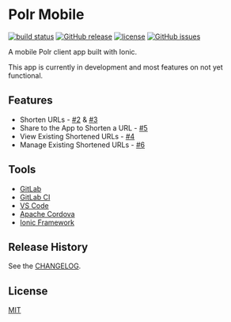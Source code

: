 # Polr Mobile
[![build status](https://gitlab.filiosoft.com/filiosoft-osp/polr-mobile/badges/master/build.svg)](https://gitlab.filiosoft.com/filiosoft-osp/polr-mobile/commits/master)
[![GitHub release](https://img.shields.io/github/release/Filiosoft/polr-mobile.svg?maxAge=2592000)](https://gitlab.filiosoft.com/filiosoft-osp/polr-mobile/tags)
[![license](https://img.shields.io/github/license/Filiosoft/polr-mobile.svg?maxAge=2592000)](https://gitlab.filiosoft.com/filiosoft-osp/polr-mobile/blob/master/LICENSE)
[![GitHub issues](https://img.shields.io/github/issues/Filiosoft/polr-mobile.svg)](https://gitlab.filiosoft.com/filiosoft-osp/polr-mobile/issues)

A mobile Polr client app built with Ionic. 

This app is currently in development and most features on not yet functional. 


## Features
* Shorten URLs - [#2](https://gitlab.filiosoft.com/filiosoft-osp/polr-mobile/issues/2) & [#3](https://gitlab.filiosoft.com/filiosoft-osp/polr-mobile/issues/3)
* Share to the App to Shorten a URL - [#5](https://gitlab.filiosoft.com/filiosoft-osp/polr-mobile/issues/5)
* View Existing Shortened URLs - [#4](https://gitlab.filiosoft.com/filiosoft-osp/polr-mobile/issues/4)
* Manage Existing Shortened URLs - [#6](https://gitlab.filiosoft.com/filiosoft-osp/polr-mobile/issues/6)

## Tools
* [GitLab](https://about.gitlab.com/)
* [GitLab CI](https://about.gitlab.com/gitlab-ci/)
* [VS Code](https://code.visualstudio.com/)
* [Apache Cordova](https://cordova.apache.org/)
* [Ionic Framework](https://ionicframework.com/)

## Release History

See the [CHANGELOG](https://gitlab.filiosoft.com/filiosoft-osp/polr-mobile/blob/master/CHANGELOG.md).

## License

[MIT](https://gitlab.filiosoft.com/filiosoft-osp/polr-mobile/blob/master/LICENSE)
